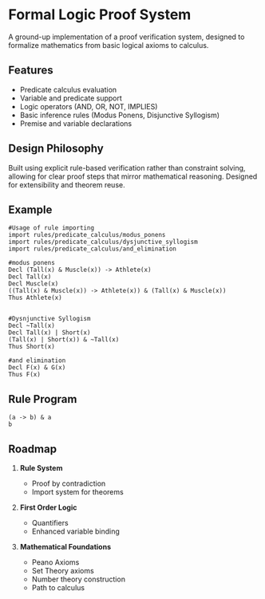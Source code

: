 # Formal Logic Proof System
A ground-up implementation of a proof verification system, designed to formalize mathematics from basic logical axioms to calculus.

## Features
- Predicate calculus evaluation
- Variable and predicate support
- Logic operators (AND, OR, NOT, IMPLIES)
- Basic inference rules (Modus Ponens, Disjunctive Syllogism)
- Premise and variable declarations

## Design Philosophy
Built using explicit rule-based verification rather than constraint solving, allowing for clear proof steps that mirror mathematical reasoning. Designed for extensibility and theorem reuse.


## Example
```
#Usage of rule importing
import rules/predicate_calculus/modus_ponens
import rules/predicate_calculus/dysjunctive_syllogism
import rules/predicate_calculus/and_elimination

#modus ponens
Decl (Tall(x) & Muscle(x)) -> Athlete(x)
Decl Tall(x)
Decl Muscle(x)
((Tall(x) & Muscle(x)) -> Athlete(x)) & (Tall(x) & Muscle(x))
Thus Athlete(x)


#Dysnjunctive Syllogism
Decl ~Tall(x)
Decl Tall(x) | Short(x)
(Tall(x) | Short(x)) & ~Tall(x)
Thus Short(x)

#and elimination
Decl F(x) & G(x)
Thus F(x)
```

## Rule Program
```
(a -> b) & a
b
```


## Roadmap
1. **Rule System**
   - Proof by contradiction
   - Import system for theorems

2. **First Order Logic**
   - Quantifiers
   - Enhanced variable binding

3. **Mathematical Foundations**
   - Peano Axioms
   - Set Theory axioms
   - Number theory construction
   - Path to calculus

